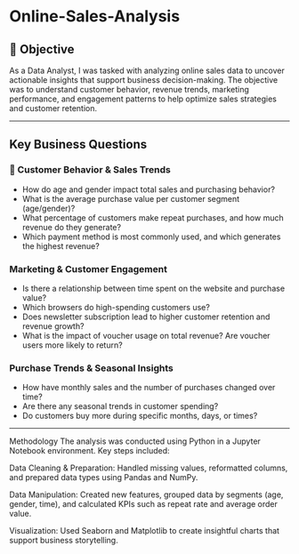 # Online-Sales-Analysis
## 🎯 Objective
As a Data Analyst, I was tasked with analyzing online sales data to uncover actionable insights that support business decision-making. The objective was to understand customer behavior, revenue trends, marketing performance, and engagement patterns to help optimize sales strategies and customer retention.

---

## Key Business Questions

### 🧍 Customer Behavior & Sales Trends
- How do age and gender impact total sales and purchasing behavior?
- What is the average purchase value per customer segment (age/gender)?
- What percentage of customers make repeat purchases, and how much revenue do they generate?
- Which payment method is most commonly used, and which generates the highest revenue?

### Marketing & Customer Engagement
- Is there a relationship between time spent on the website and purchase value?
- Which browsers do high-spending customers use?
- Does newsletter subscription lead to higher customer retention and revenue growth?
- What is the impact of voucher usage on total revenue? Are voucher users more likely to return?

### Purchase Trends & Seasonal Insights
- How have monthly sales and the number of purchases changed over time?
- Are there any seasonal trends in customer spending?
- Do customers buy more during specific months, days, or times?

---
Methodology
The analysis was conducted using Python in a Jupyter Notebook environment. Key steps included:

Data Cleaning & Preparation: Handled missing values, reformatted columns, and prepared data types using Pandas and NumPy.

Data Manipulation: Created new features, grouped data by segments (age, gender, time), and calculated KPIs such as repeat rate and average order value.

Visualization: Used Seaborn and Matplotlib to create insightful charts that support business storytelling.


